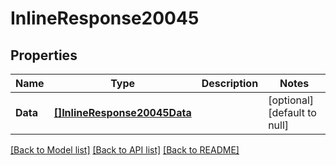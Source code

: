 # InlineResponse20045

## Properties
Name | Type | Description | Notes
------------ | ------------- | ------------- | -------------
**Data** | [**[]InlineResponse20045Data**](inline_response_200_45_data.md) |  | [optional] [default to null]

[[Back to Model list]](../README.md#documentation-for-models) [[Back to API list]](../README.md#documentation-for-api-endpoints) [[Back to README]](../README.md)

